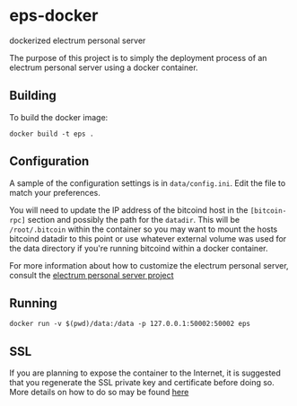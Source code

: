 # eps-docker
dockerized electrum personal server

The purpose of this project is to simply the deployment process of an electrum
personal server using a docker container.

## Building

To build the docker image:

```
docker build -t eps .
```

## Configuration

A sample of the configuration settings is in `data/config.ini`. Edit 
the file to match your preferences.

You will need to update the IP address of the bitcoind host in the `[bitcoin-rpc]` 
section and possibly the path for the `datadir`. This will be `/root/.bitcoin` 
within the container so you may want to mount the hosts bitcoind datadir to this 
point or use whatever external volume was used for the data directory if you're 
running bitcoind within a docker container.

For more information about how to customize the electrum personal server, consult 
the [electrum personal server project](https://github.com/chris-belcher/electrum-personal-server)

## Running

```
docker run -v $(pwd)/data:/data -p 127.0.0.1:50002:50002 eps
```

## SSL

If you are planning to expose the container to the Internet, it is suggested that 
you regenerate the SSL private key and certificate before doing so. More details 
on how to do so may be found [here](https://github.com/spesmilo/electrum-server/blob/ce1b11d7f5f7a70a3b6cc7ec1d3e552436e54ffe/HOWTO.md#step-8-create-a-self-signed-ssl-cert)
